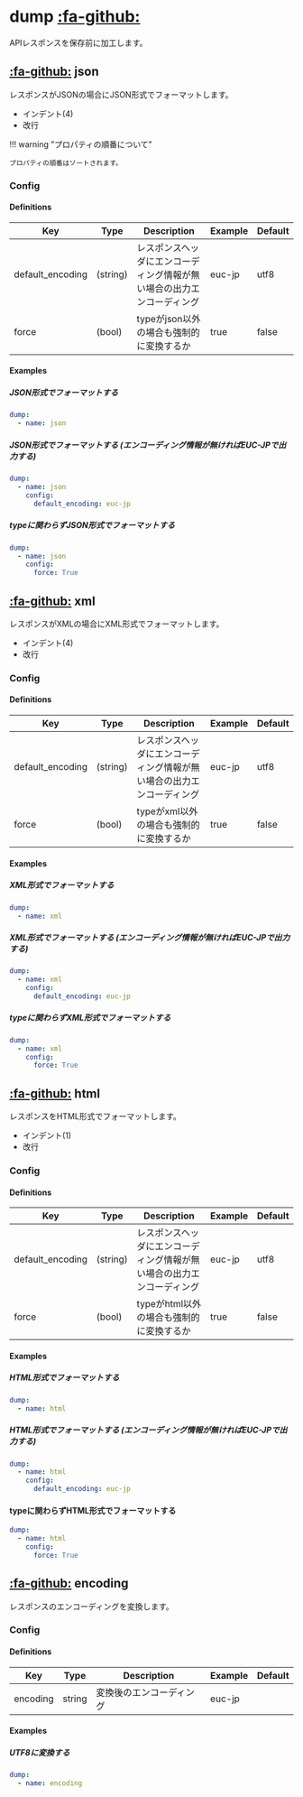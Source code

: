 dump [:fa-github:][dump]
========================

[dump]: https://github.com/tadashi-aikawa/jumeaux/tree/master/jumeaux/addons/dump

APIレスポンスを保存前に加工します。


[:fa-github:][json] json
------------------------

[json]: https://github.com/tadashi-aikawa/jumeaux/tree/master/jumeaux/addons/dump/json.py

レスポンスがJSONの場合にJSON形式でフォーマットします。

* インデント(4)
* 改行

!!! warning "プロパティの順番について"

    プロパティの順番はソートされます。


### Config

#### Definitions

| Key              | Type     | Description                                                            | Example | Default |
|------------------|----------|------------------------------------------------------------------------|---------|---------|
| default_encoding | (string) | レスポンスヘッダにエンコーディング情報が無い場合の出力エンコーディング | euc-jp  | utf8    |
| force            | (bool)   | typeがjson以外の場合も強制的に変換するか                               | true    | false   |


#### Examples

##### JSON形式でフォーマットする

```yaml
dump:
  - name: json
```

##### JSON形式でフォーマットする (エンコーディング情報が無ければEUC-JPで出力する)

```yaml
dump:
  - name: json
    config:
      default_encoding: euc-jp
```

##### typeに関わらずJSON形式でフォーマットする

```yaml
dump:
  - name: json
    config:
      force: True
```


[:fa-github:][xml] xml
-----------------------

[xml]: https://github.com/tadashi-aikawa/jumeaux/tree/master/jumeaux/addons/dump/xml.py

レスポンスがXMLの場合にXML形式でフォーマットします。

* インデント(4)
* 改行


### Config

#### Definitions

| Key              | Type     | Description                                                            | Example | Default |
|------------------|----------|------------------------------------------------------------------------|---------|---------|
| default_encoding | (string) | レスポンスヘッダにエンコーディング情報が無い場合の出力エンコーディング | euc-jp  | utf8    |
| force            | (bool)   | typeがxml以外の場合も強制的に変換するか                                | true    | false   |


#### Examples

##### XML形式でフォーマットする

```yaml
dump:
  - name: xml
```

##### XML形式でフォーマットする (エンコーディング情報が無ければEUC-JPで出力する)

```yaml
dump:
  - name: xml
    config:
      default_encoding: euc-jp
```

##### typeに関わらずXML形式でフォーマットする

```yaml
dump:
  - name: xml
    config:
      force: True
```


[:fa-github:][html] html
-------------------------

[html]: https://github.com/tadashi-aikawa/jumeaux/tree/master/jumeaux/addons/dump/html.py

レスポンスをHTML形式でフォーマットします。

* インデント(1)
* 改行


### Config

#### Definitions

| Key              | Type     | Description                                                            | Example | Default |
|------------------|----------|------------------------------------------------------------------------|---------|---------|
| default_encoding | (string) | レスポンスヘッダにエンコーディング情報が無い場合の出力エンコーディング | euc-jp  | utf8    |
| force            | (bool)   | typeがhtml以外の場合も強制的に変換するか                               | true    | false   |


#### Examples

##### HTML形式でフォーマットする

```yaml
dump:
  - name: html
```

##### HTML形式でフォーマットする (エンコーディング情報が無ければEUC-JPで出力する)

```yaml
dump:
  - name: html
    config:
      default_encoding: euc-jp
```

#### typeに関わらずHTML形式でフォーマットする

```yaml
dump:
  - name: html
    config:
      force: True
```


[:fa-github:][encoding] encoding
--------------------------------

[encoding]: https://github.com/tadashi-aikawa/jumeaux/tree/master/jumeaux/addons/dump/encoding.py

レスポンスのエンコーディングを変換します。


### Config

#### Definitions

|   Key    |  Type  |       Description        | Example | Default |
| -------- | ------ | ------------------------ | ------- | ------- |
| encoding | string | 変換後のエンコーディング | euc-jp  |         |


#### Examples

##### UTF8に変換する

```yaml
dump:
  - name: encoding
```

